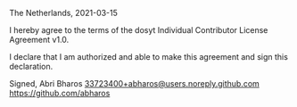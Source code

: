 The Netherlands, 2021-03-15

I hereby agree to the terms of the dosyt Individual Contributor License
Agreement v1.0.

I declare that I am authorized and able to make this agreement and sign this
declaration.

Signed,
Abri Bharos 33723400+abharos@users.noreply.github.com https://github.com/abharos
